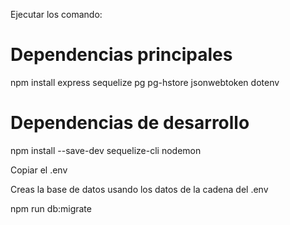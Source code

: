 Ejecutar los comando: 
# Dependencias principales
npm install express sequelize pg pg-hstore jsonwebtoken dotenv

# Dependencias de desarrollo
npm install --save-dev sequelize-cli nodemon

Copiar el .env

Creas la base de datos usando los datos de la cadena del .env

npm run db:migrate

